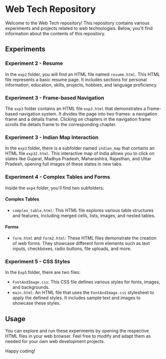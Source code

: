 # Web Tech Repository

Welcome to the Web Tech repository! This repository contains various experiments and projects related to web technologies. Below, you'll find information about the contents of this repository.

## Experiments

### Experiment 2 - Resume

In the `exp2` folder, you will find an HTML file named `resume.html`. This HTML file represents a basic resume page. It includes sections for personal information, education, skills, projects, hobbies, and language proficiency.

### Experiment 3 - Frame-based Navigation

The `exp3` folder contains an HTML file `exp3.html` that demonstrates a frame-based navigation system. It divides the page into two frames: a navigation frame and a details frame. Clicking on chapters in the navigation frame scrolls the details frame to the corresponding chapter.

### Experiment 3 - Indian Map Interaction

In the `exp3` folder, there is a subfolder named `indian_map` that contains an HTML file `exp32.html`. This interactive map of India allows you to click on states like Gujarat, Madhya Pradesh, Maharashtra, Rajasthan, and Uttar Pradesh, opening full images of these states in new tabs.

### Experiment 4 - Complex Tables and Forms

Inside the `exp4` folder, you'll find two subfolders:

#### Complex Tables

- `complex_table.html`: This HTML file explores various table structures and features, including merged cells, lists, images, and nested tables.

#### Forms

- `form.html` and `form2.html`: These HTML files demonstrate the creation of web forms. They showcase different form elements such as text inputs, checkboxes, radio buttons, file uploads, and more.

### Experiment 5 - CSS Styles

In the `Exp5` folder, there are two files:

- `FontAndImage.css`: This CSS file defines various styles for fonts, images, and backgrounds.
- `main.html`: An HTML file that uses the `FontAndImage.css` stylesheet to apply the defined styles. It includes sample text and images to showcase these styles.

## Usage

You can explore and run these experiments by opening the respective HTML files in your web browser. Feel free to modify and adapt them as needed for your own web development projects.


Happy coding!
